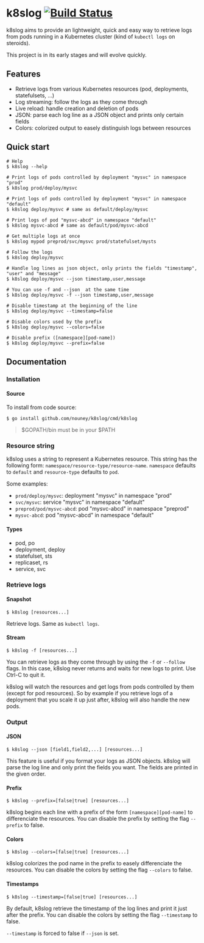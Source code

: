 # k8slog [![Build Status](https://travis-ci.org/nouney/k8slog.svg?branch=master)](https://travis-ci.org/nouney/k8slog)

k8slog aims to provide an lightweight, quick and easy way to retrieve logs from pods running in a Kubernetes cluster (kind of `kubectl logs` on steroids).

This project is in its early stages and will evolve quickly.

## Features

- Retrieve logs from various Kubernetes resources (pod, deployments, statefulsets, ...)
- Log streaming: follow the logs as they come through
- Live reload: handle creation and deletion of pods
- JSON: parse each log line as a JSON object and prints only certain fields
- Colors: colorized output to easely distinguish logs between resources

## Quick start

```
# Help
$ k8slog --help

# Print logs of pods controlled by deployment "mysvc" in namespace "prod"
$ k8slog prod/deploy/mysvc

# Print logs of pods controlled by deployment "mysvc" in namespace "default"
$ k8slog deploy/mysvc # same as default/deploy/mysvc

# Print logs of pod "mysvc-abcd" in namespace "default"
$ k8slog mysvc-abcd # same as default/pod/mysvc-abcd

# Get multiple logs at once
$ k8slog mypod preprod/svc/mysvc prod/statefulset/mysts

# Follow the logs
$ k8slog deploy/mysvc

# Handle log lines as json object, only prints the fields "timestamp", "user" and "message"
$ k8slog deploy/mysvc --json timestamp,user,message

# You can use -f and --json  at the same time
$ k8slog deploy/mysvc -f --json timestamp,user,message

# Disable timestamp at the beginning of the line
$ k8slog deploy/mysvc --timestamp=false

# Disable colors used by the prefix
$ k8slog deploy/mysvc --colors=false

# Disable prefix ([namespace][pod-name])
$ k8slog deploy/mysvc --prefix=false
```

## Documentation

### Installation

#### Source

To install from code source:

```shell
$ go install github.com/nouney/k8slog/cmd/k8slog
```

>   $GOPATH/bin must be in your $PATH

### Resource string

k8slog uses a string to represent a Kubernetes resource. This string has the following form:  `namespace/resource-type/resource-name`. `namespace` defaults to `default` and `resource-type` defaults to `pod`.

Some examples:
- `prod/deploy/mysvc`: deployment "mysvc" in namespace "prod"
- `svc/mysvc`: service "mysvc" in namespace "default"
- `preprod/pod/mysvc-abcd`: pod "mysvc-abcd" in namespace "preprod"
- `mysvc-abcd`: pod "mysvc-abcd" in namespace "default"


#### Types

- pod, po
- deployment, deploy
- statefulset, sts
- replicaset, rs
- service, svc

### Retrieve logs

#### Snapshot

``` shell
$ k8slog [resources...]
```

Retrieve logs. Same as `kubectl logs`.

#### Stream

```shell
$ k8slog -f [resources...]
```

You can retrieve logs as they come through by using the `-f` or `--follow` flags. In this case, k8slog never returns and waits for new logs to print. Use Ctrl-C to quit it.

k8slog will watch the resources and get logs from pods controlled by them (except for pod resources). So by example if you retrieve logs of a deployment that you scale it up just after, k8slog will also handle the new pods.

### Output

#### JSON

```shell
$ k8slog --json [field1,field2,...] [resources...]
```

This feature is useful if you format your logs as JSON objects. k8slog will parse the log line
and only print the fields you want. The fields are printed in the given order.

#### Prefix

```shell
$ k8slog --prefix=[false|true] [resources...]
```
k8slog begins each line with a prefix of the form `[namespace][pod-name]` to differenciate the resources.
You can disable the prefix by setting the flag `--prefix` to false.

#### Colors

```shell
$ k8slog --colors=[false|true] [resources...]
```

k8slog colorizes the pod name in the prefix to easely differenciate the resources.
You can disable the colors by setting the flag `--colors` to false.

#### Timestamps

```
$ k8slog --timestamp=[false|true] [resources...]
```

By default, k8slog retrieve the timestamp of the log lines and print it just after the prefix.
You can disable the colors by setting the flag `--timestamp` to false.

`--timestamp` is forced to false if `--json` is set.